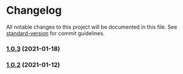 # Changelog

All notable changes to this project will be documented in this file. See [standard-version](https://github.com/conventional-changelog/standard-version) for commit guidelines.

### [1.0.3](https://github.com/le-shi/One/compare/v1.0.2...v1.0.3) (2021-01-18)

### [1.0.2](https://github.com/le-shi/One/compare/v1.0.1...v1.0.2) (2021-01-12)
